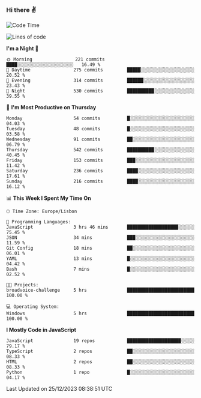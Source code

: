### Hi there :v:

<!--
**eusebioaddsilva/eusebioaddsilva** is a ✨ _special_ ✨ repository because its `README.md` (this file) appears on your GitHub profile.

<!--START_SECTION:waka-->
![Code Time](http://img.shields.io/badge/Code%20Time-104%20hrs%2030%20mins-blue)

![Lines of code](https://img.shields.io/badge/From%20Hello%20World%20I%27ve%20Written-3.5%20million%20lines%20of%20code-blue)

**I'm a Night 🦉** 

```text
🌞 Morning                221 commits         ████░░░░░░░░░░░░░░░░░░░░░   16.49 % 
🌆 Daytime                275 commits         █████░░░░░░░░░░░░░░░░░░░░   20.52 % 
🌃 Evening                314 commits         ██████░░░░░░░░░░░░░░░░░░░   23.43 % 
🌙 Night                  530 commits         ██████████░░░░░░░░░░░░░░░   39.55 % 
```
📅 **I'm Most Productive on Thursday** 

```text
Monday                   54 commits          █░░░░░░░░░░░░░░░░░░░░░░░░   04.03 % 
Tuesday                  48 commits          █░░░░░░░░░░░░░░░░░░░░░░░░   03.58 % 
Wednesday                91 commits          ██░░░░░░░░░░░░░░░░░░░░░░░   06.79 % 
Thursday                 542 commits         ██████████░░░░░░░░░░░░░░░   40.45 % 
Friday                   153 commits         ███░░░░░░░░░░░░░░░░░░░░░░   11.42 % 
Saturday                 236 commits         ████░░░░░░░░░░░░░░░░░░░░░   17.61 % 
Sunday                   216 commits         ████░░░░░░░░░░░░░░░░░░░░░   16.12 % 
```


📊 **This Week I Spent My Time On** 

```text
🕑︎ Time Zone: Europe/Lisbon

💬 Programming Languages: 
JavaScript               3 hrs 46 mins       ███████████████████░░░░░░   75.45 % 
JSON                     34 mins             ███░░░░░░░░░░░░░░░░░░░░░░   11.59 % 
Git Config               18 mins             ██░░░░░░░░░░░░░░░░░░░░░░░   06.01 % 
YAML                     13 mins             █░░░░░░░░░░░░░░░░░░░░░░░░   04.42 % 
Bash                     7 mins              █░░░░░░░░░░░░░░░░░░░░░░░░   02.52 % 

🐱‍💻 Projects: 
broadvoice-challenge     5 hrs               █████████████████████████   100.00 % 

💻 Operating System: 
Windows                  5 hrs               █████████████████████████   100.00 % 
```

**I Mostly Code in JavaScript** 

```text
JavaScript               19 repos            ████████████████████░░░░░   79.17 % 
TypeScript               2 repos             ██░░░░░░░░░░░░░░░░░░░░░░░   08.33 % 
HTML                     2 repos             ██░░░░░░░░░░░░░░░░░░░░░░░   08.33 % 
Python                   1 repo              █░░░░░░░░░░░░░░░░░░░░░░░░   04.17 % 
```




 Last Updated on 25/12/2023 08:38:51 UTC
<!--END_SECTION:waka-->

